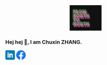 
<div id="header" align="center">
  <img src="https://github.com/chuxinZ/chuxinZ/blob/main/icon/bb.gif" width="100"/>
</div>

### Hej hej 🙌, I am **Chuxin ZHANG**.


<p align='left'>
<a href="https://www.linkedin.com/in/chuxin-zhang-a36664126/"><img height="30" src="https://github.com/chuxinZ/chuxinZ/blob/main/icon/linkedin.png?raw=true"></a>
<a href="https://www.facebook.com/chuhsin.chang.1"><img height="30" src="https://github.com/chuxinZ/chuxinZ/blob/main/icon/fb.png?raw=true"></a>
<p>